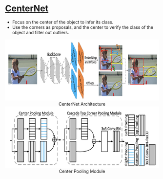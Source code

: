# [CenterNet](https://arxiv.org/pdf/1904.08189)

- Focus on the center of the object to infer its class.
- Use the corners as proposals, and the center to verify the class of the object and filter out outliers.

<div align='center'>
<img src='../../assets/CenterNet.png' height =200 width= 600>
<figcaption>
CenterNet Architecture
</figcaption>
</div>



<div align='center'>
<img src='../../assets/CenterNet_CenterPoolingModule.png' height =200 width= 600>
<figcaption>
Center Pooling Module
</figcaption>
</div>